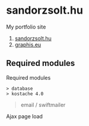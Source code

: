 # sandorzsolt.hu

My portfolio site

1. [sandorzsolt.hu](http://www.sandorzsolt.hu)
2. [graphis.eu](http://www.graphis.eu)

## Required modules

Required modules

    > database
    > kostache 4.0
  > email / swiftmailer
	

Ajax page load
